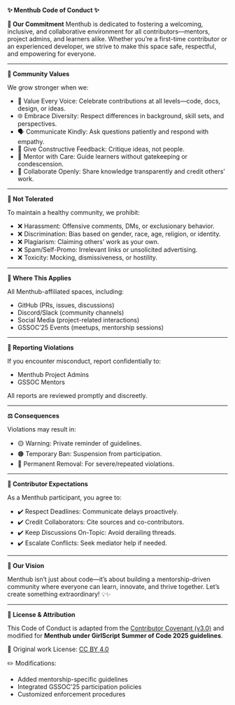 **✨ Menthub Code of Conduct ✨**

**🌟 Our Commitment**
Menthub is dedicated to fostering a welcoming, inclusive, and collaborative environment for all contributors—mentors, project admins, and learners alike. Whether you’re a first-time contributor or an experienced developer, we strive to make this space safe, respectful, and empowering for everyone.

---

**🤝 Community Values**

We grow stronger when we:
- 🎯 Value Every Voice: Celebrate contributions at all levels—code, docs, design, or ideas.
- 🌐 Embrace Diversity: Respect differences in background, skill sets, and perspectives.
- 🗣️ Communicate Kindly: Ask questions patiently and respond with empathy.
- 📢 Give Constructive Feedback: Critique ideas, not people.
- 🤝 Mentor with Care: Guide learners without gatekeeping or condescension.
- 🚀 Collaborate Openly: Share knowledge transparently and credit others’ work.

---

**🚫 Not Tolerated**

To maintain a healthy community, we prohibit:
- ❌ Harassment: Offensive comments, DMs, or exclusionary behavior.
- ❌ Discrimination: Bias based on gender, race, age, religion, or identity.
- ❌ Plagiarism: Claiming others’ work as your own.
- ❌ Spam/Self-Promo: Irrelevant links or unsolicited advertising.
- ❌ Toxicity: Mocking, dismissiveness, or hostility.

---

**🧭 Where This Applies**

All Menthub-affiliated spaces, including:
- GitHub (PRs, issues, discussions)
- Discord/Slack (community channels)
- Social Media (project-related interactions)
- GSSOC’25 Events (meetups, mentorship sessions)

---

**🛑 Reporting Violations**

If you encounter misconduct, report confidentially to:
- Menthub Project Admins
- GSSOC Mentors

All reports are reviewed promptly and discreetly.

---

**⚖️ Consequences**

Violations may result in:
- 🟡 Warning: Private reminder of guidelines.
- 🟠 Temporary Ban: Suspension from participation.
- 🔴 Permanent Removal: For severe/repeated violations.

---

**🎯 Contributor Expectations**

As a Menthub participant, you agree to:
- ✔️ Respect Deadlines: Communicate delays proactively.
- ✔️ Credit Collaborators: Cite sources and co-contributors.
- ✔️ Keep Discussions On-Topic: Avoid derailing threads.
- ✔️ Escalate Conflicts: Seek mediator help if needed.

---

**🌸 Our Vision**

Menthub isn’t just about code—it’s about building a mentorship-driven community where everyone can learn, innovate, and thrive together. Let’s create something extraordinary! 💡✨

---

**📄 License & Attribution**

This Code of Conduct is adapted from the [Contributor Covenant (v3.0)](https://www.contributor-covenant.org/version/3/0/code_of_conduct/) and modified for **Menthub under GirlScript Summer of Code 2025 guidelines**. 

📌 Original work License: [CC BY 4.0](https://creativecommons.org/licenses/by/4.0/)

✏️ Modifications:
- Added mentorship-specific guidelines
- Integrated GSSOC'25 participation policies
- Customized enforcement procedures